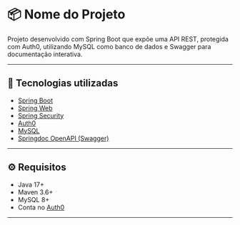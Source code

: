 # 📦 Nome do Projeto

Projeto desenvolvido com Spring Boot que expõe uma API REST, protegida com Auth0, utilizando MySQL como banco de dados 
e Swagger para documentação interativa.

---

## 🚀 Tecnologias utilizadas

- [Spring Boot](https://spring.io/projects/spring-boot)
- [Spring Web](https://spring.io/guides/gs/rest-service/)
- [Spring Security](https://spring.io/projects/spring-security)
- [Auth0](https://auth0.com/)
- [MySQL](https://www.mysql.com/)
- [Springdoc OpenAPI (Swagger)](https://springdoc.org/)

---

## ⚙️ Requisitos

- Java 17+
- Maven 3.6+
- MySQL 8+
- Conta no [Auth0](https://auth0.com/)

---
